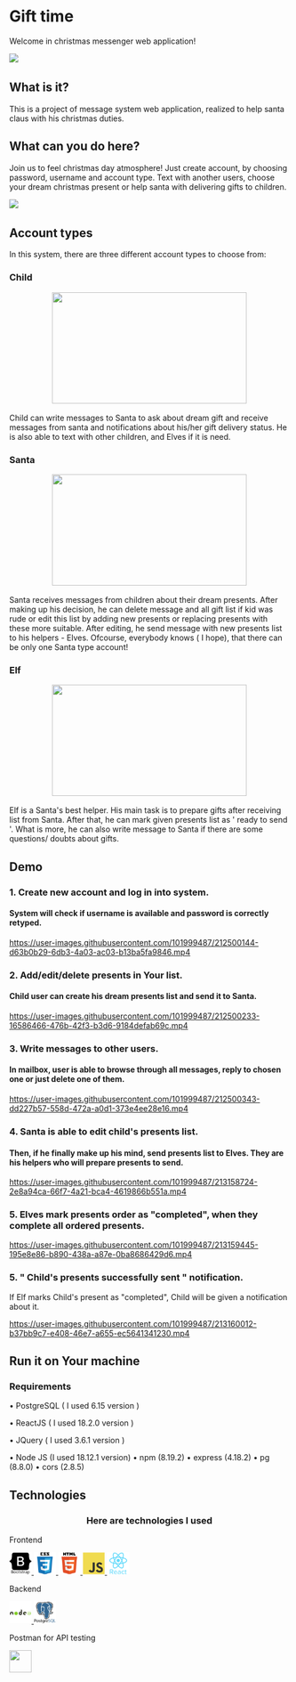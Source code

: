 # Gift time 
Welcome in christmas messenger web application!

<img src = "https://user-images.githubusercontent.com/101999487/208204711-085b31f6-a5f7-4eff-998d-a59f02bba6e4.png" />

## What is it?
This is a project of message system web application, realized to help santa claus with his christmas duties.

## What can you do here?
Join us to feel christmas day atmosphere! Just create account, by choosing password, username and account type. Text with another users, choose your dream christmas present or help santa with delivering gifts to children.

<img src = "https://user-images.githubusercontent.com/101999487/208207691-6b205b7d-1fe1-4c17-afba-31f9635f14f7.png" />

## Account types

In this system, there are three different account types to choose from:


### Child
<p align="center">
<img src = "https://user-images.githubusercontent.com/101999487/208208379-3e8009ef-98ee-47d9-81b6-48c3b5daa334.png" width="350" height ="200" />
</p>

Child can write messages to Santa to ask about dream gift and receive messages from santa and notifications about his/her gift delivery status. He is also able to text with other children, and Elves if it is need.

### Santa
<p align="center">
<img src = "https://user-images.githubusercontent.com/101999487/208208425-5f970ae2-2ec1-465f-b80b-92baeee24978.png" width="350" height ="200" />
</p>

Santa receives messages from children about their dream presents. After making up his decision, he can delete message and all gift list if kid was rude or edit this list by adding new presents or replacing presents with these more suitable. After editing, he send message with new presents list to his helpers - Elves. Ofcourse, everybody knows ( I hope), that there can be only one Santa type account!

### Elf
<p align="center">
<img src = "https://user-images.githubusercontent.com/101999487/208209339-62ff1467-a458-4db2-b300-b1b91b62d910.png" width="350" height ="200" />
</p>

Elf is a Santa's best helper. His main task is to prepare gifts after receiving list from Santa. After that, he can mark given presents list as ' ready to send '. What is more, he can also write message to Santa if there are some questions/ doubts about gifts.

## Demo

### 1. Create new account and log in into system.
#### System will check if username is available and password is correctly retyped.
https://user-images.githubusercontent.com/101999487/212500144-d63b0b29-6db3-4a03-ac03-b13ba5fa9846.mp4

### 2. Add/edit/delete presents in Your list.
#### Child user can create his dream presents list and send it to Santa.
https://user-images.githubusercontent.com/101999487/212500233-16586466-476b-42f3-b3d6-9184defab69c.mp4

### 3. Write messages to other users.
#### In mailbox, user is able to browse through all messages, reply to chosen one or just delete one of them.

https://user-images.githubusercontent.com/101999487/212500343-dd227b57-558d-472a-a0d1-373e4ee28e16.mp4

### 4. Santa is able to edit child's presents list.
#### Then, if he finally make up his mind, send presents list to Elves. They are his helpers who will prepare presents to send.

https://user-images.githubusercontent.com/101999487/213158724-2e8a94ca-66f7-4a21-bca4-4619866b551a.mp4

### 5. Elves mark presents order as "completed",  when they complete all ordered presents.

https://user-images.githubusercontent.com/101999487/213159445-195e8e86-b890-438a-a87e-0ba8686429d6.mp4

### 5. " Child's presents successfully sent " notification.
If Elf marks Child's present as "completed", Child will be given a notification about it.

https://user-images.githubusercontent.com/101999487/213160012-b37bb9c7-e408-46e7-a655-ec5641341230.mp4

## Run it on Your machine

### Requirements 

<p>• PostgreSQL ( I used 6.15 version )</p>
<p>• ReactJS ( I used 18.2.0 version )</p>
<p>• JQuery ( I used 3.6.1 version )</p>
• Node JS (I used 18.12.1 version)
• npm (8.19.2)
• express (4.18.2)
• pg (8.8.0)
• cors (2.8.5)


## Technologies
<h3 align="center">Here are technologies I used</h3>


<h> Frontend </h>
<p align="left"> <a href="https://getbootstrap.com" target="_blank" rel="noreferrer"> <img src="https://raw.githubusercontent.com/devicons/devicon/master/icons/bootstrap/bootstrap-plain-wordmark.svg" alt="bootstrap" width="40" height="40"/> </a> <a href="https://www.w3schools.com/css/" target="_blank" rel="noreferrer"> <img src="https://raw.githubusercontent.com/devicons/devicon/master/icons/css3/css3-original-wordmark.svg" alt="css3" width="40" height="40"/> </a> <a href="https://www.w3.org/html/" target="_blank" rel="noreferrer"> <img src="https://raw.githubusercontent.com/devicons/devicon/master/icons/html5/html5-original-wordmark.svg" alt="html5" width="40" height="40"/> </a> <a href="https://developer.mozilla.org/en-US/docs/Web/JavaScript" target="_blank" rel="noreferrer"> <img src="https://raw.githubusercontent.com/devicons/devicon/master/icons/javascript/javascript-original.svg" alt="javascript" width="40" height="40"/> </a>
<a href="https://reactjs.org/" target="_blank" rel="noreferrer"> <img src="https://raw.githubusercontent.com/devicons/devicon/master/icons/react/react-original-wordmark.svg" alt="react" width="40" height="40"/> </a></p>
  
<h> Backend </h>
<p align="left"> <a href="https://nodejs.org" target="_blank" rel="noreferrer"> <img src="https://raw.githubusercontent.com/devicons/devicon/master/icons/nodejs/nodejs-original-wordmark.svg" alt="nodejs" width="40" height="40"/> </a> <a href="https://www.postgresql.org" target="_blank" rel="noreferrer"> <img src="https://raw.githubusercontent.com/devicons/devicon/master/icons/postgresql/postgresql-original-wordmark.svg" alt="postgresql" width="40" height="40"/> </a>  </p>

Postman for API testing


<img width="40" height="40" src="https://user-images.githubusercontent.com/101999487/212501172-a11c27f8-ef80-47c5-9f88-a34233d07667.png"></img>
